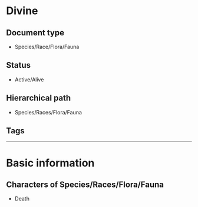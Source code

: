 # Divine

## Document type

 - Species/Race/Flora/Fauna

## Status

 - Active/Alive

## Hierarchical path

 - Species/Races/Flora/Fauna

## Tags

---

# Basic information

## Characters of Species/Races/Flora/Fauna

 - Death

